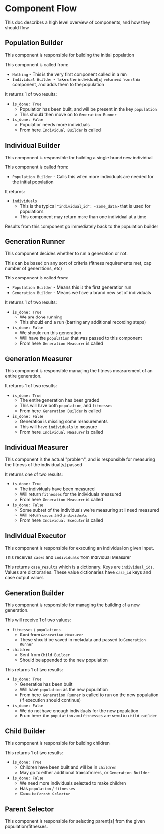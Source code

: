 # Component Flow

This doc describes a high level overview of components, and how they should flow

## Population Builder

This component is responsible for building the initial population

This component is called from:
* `Nothing` - This is the very first component called in a run
* `Individual Builder` - Takes the individual[s] returned from this component, and adds them to the population

It returns 1 of two results:

* `is_done: True`
    * Population has been built, and will be present in the key `population`
    * This should then move on to `Generation Runner`
* `is_done: False`
    * Population needs more individuals
    * From here, `Individual Builder` is called

## Individual Builder

This component is responsible for building a single brand new individual

This component is called from:
* `Population Builder` - Calls this when more individuals are needed for the initial population

It returns:
* `individuals`
    * This is the typical `"individual_id": <some_data>` that is used for populations
    * This component may return more than one individual at a time

Results from this component go immediately back to the population builder

## Generation Runner

This component decides whether to run a generation or not. 

This can be based on any sort of criteria (fitness requirements met, cap number of generations, etc)

This component is called from:
* `Population Builder` - Means this is the first generation run
* `Generation Builder` - Means we have a brand new set of individuals

It returns 1 of two results:
* `is_done: True`
    * We are done running
    * This should end a run (barring any additional recording steps)
* `is_done: False`
    * We should run this generation
    * Will have the `population` that was passed to this component
    * From here, `Generation Measurer` is called

## Generation Measurer

This component is responsible managing the fitness measurement of an entire generation. 

It returns 1 of two results:
* `is_done: True`
    * The entire generation has been graded
    * This will have both `population`, and `fitnesses`
    * From here, `Generation Builder` is called
* `is_done: False`
    * Generation is missing some measurements
    * This will have `individuals` to measure
    * From here, `Individual Measurer` is called

## Individual Measurer

This component is the actual "problem", and is responsible for measuring the fitness of the individual[s] passed

It returns one of two results:
* `is_done: True`
    * The individuals have been measured
    * Will return `fitnesses` for the individuals measured
    * From here, `Generation Measurer` is called
* `is_done: False`
    * Some subset of the individuals we're measuring still need measured
    * Will return `cases` and `individuals`
    * From here, `Individual Executor` is called

## Individual Executor

This component is responsible for executing an individual on given input.

This receives `cases` and `individuals` from Individual Measurer

This returns `case_results` which is a dictionary. Keys are `individual_ids`. Values are dictionaries. These value dictionaries have `case_id` keys and case output values

## Generation Builder

This component is responsible for managing the building of a new generation.

This will receive 1 of two values:
* `fitnesses` / `populations`
    * Sent from `Generation Measurer`
    * These should be saved in metadata and passed to `Generation Runner`
* `children`
    * Sent from `Child Builder`
    * Should be appended to the new population

This returns 1 of two results:
* `is_done: True`
    * Generation has been built
    * Will have `population` as the new population
    * From here, `Generation Runner` is called to run on the new population (if execution should continue)
* `is_done: False`
    * We do not have enough individuals for the new population
    * From here, the `population` and `fitnesses` are send to `Child Builder`

## Child Builder

This component is responsible for building children

This returns 1 of two results:
* `is_done: True`
    * Children have been built and will be in `children`
    * May go to either additional transofmrers, or `Generation Builder`
* `is_done: False`
    * We need more individuals selected to make children
    * Has `population` / `fitnesses`
    * Goes to `Parent Selector`

## Parent Selector

This component is responsible for selecting parent[s] from the given population/fitnesses.

